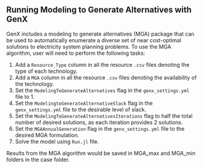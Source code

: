## Running Modeling to Generate Alternatives with GenX

GenX includes a modeling to generate alternatives (MGA) package that can be used to automatically enumerate a diverse set of near cost-optimal solutions to electricity system planning problems. To use the MGA algorithm, user will need to perform the following tasks:

1. Add a `Resource_Type` column in all the resource `.csv` files denoting the type of each technology.
2. Add a `MGA` column in all the resource `.csv` files denoting the availability of the technology.
3. Set the `ModelingToGenerateAlternatives` flag in the `genx_settings.yml` file to 1.
4. Set the `ModelingtoGenerateAlternativeSlack` flag in the `genx_settings.yml` file to the desirable level of slack.
5. Set the `ModelingToGenerateAlternativesIterations` flag to half the total number of desired solutions, as each iteration provides 2 solutions.
6. Set the `MGAAnnualGeneration` flag in the `genx_settings.yml` file to the desired MGA formulation.
7. Solve the model using `Run.jl` file.

Results from the MGA algorithm would be saved in MGA_max and MGA_min folders in the case folder.